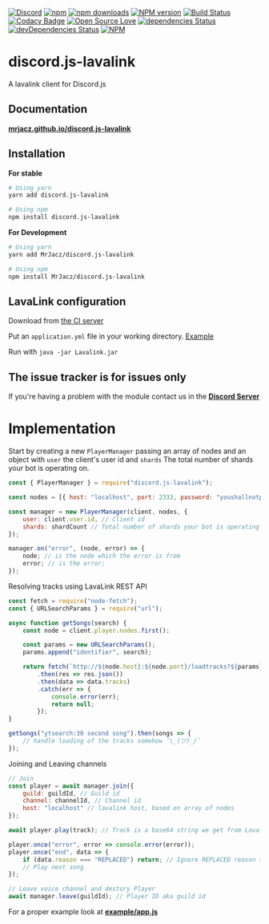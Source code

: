 [![Discord](https://discordapp.com/api/guilds/323779330033319941/embed.png)](https://discord.gg/J8AqH4A)
[![npm](https://img.shields.io/npm/v/npm.svg)](https://www.npmjs.com/package/discord.js-lavalink)
[![npm downloads](https://img.shields.io/npm/dt/discord.js-lavalink.svg?maxAge=3600)](https://www.npmjs.com/package/discord.js-lavalink)
[![NPM version](https://badge.fury.io/js/discord.js-lavalink.svg)](http://badge.fury.io/js/discord.js-lavalink)
[![Build Status](https://travis-ci.org/MrJacz/discord.js-lavalink.svg?branch=master)](https://travis-ci.org/MrJacz/discord.js-lavalink)
[![Codacy Badge](https://api.codacy.com/project/badge/Grade/b50839d781c24a94a4e1c17342a147bd)](https://www.codacy.com/app/MrJacz/discord.js-lavalink)
[![Open Source Love](https://badges.frapsoft.com/os/mit/mit.svg?v=102)](https://github.com/ellerbrock/open-source-badge/)
[![dependencies Status](https://david-dm.org/mrjacz/discord.js-lavalink/status.svg)](https://david-dm.org/mrjacz/discord.js-lavalink)
[![devDependencies Status](https://david-dm.org/mrjacz/discord.js-lavalink/dev-status.svg)](https://david-dm.org/mrjacz/discord.js-lavalink?type=dev)
[![NPM](https://nodei.co/npm/discord.js-lavalink.png?downloads=true&downloadRank=true&stars=true)](https://nodei.co/npm/discord.js-lavalink)

# discord.js-lavalink

A lavalink client for Discord.js

## Documentation

[**mrjacz.github.io/discord.js-lavalink**](https://mrjacz.github.io/discord.js-lavalink/)

## Installation

**For stable**

```bash
# Using yarn
yarn add discord.js-lavalink

# Using npm
npm install discord.js-lavalink
```

**For Development**

```bash
# Using yarn
yarn add MrJacz/discord.js-lavalink

# Using npm
npm install MrJacz/discord.js-lavalink
```

## LavaLink configuration

Download from [the CI server](https://ci.fredboat.com/viewLog.html?buildId=lastSuccessful&buildTypeId=Lavalink_Build&tab=artifacts&guest=1)

Put an `application.yml` file in your working directory. [Example](https://github.com/Frederikam/Lavalink/blob/master/LavalinkServer/application.yml.example)

Run with `java -jar Lavalink.jar`

## The issue tracker is for issues only

If you're having a problem with the module contact us in the [**Discord Server**](https://discord.gg/J8AqH4A)

# Implementation

Start by creating a new `PlayerManager` passing an array of nodes and an object with `user` the client's user id and `shards` The total number of shards your bot is operating on.

```javascript
const { PlayerManager } = require("discord.js-lavalink");

const nodes = [{ host: "localhost", port: 2333, password: "youshallnotpass" }];

const manager = new PlayerManager(client, nodes, {
    user: client.user.id, // Client id
    shards: shardCount // Total number of shards your bot is operating on
});

manager.on("error", (node, error) => {
    node; // is the node which the error is from
    error; // is the error;
});
```

Resolving tracks using LavaLink REST API

```javascript
const fetch = require("node-fetch");
const { URLSearchParams } = require("url");

async function getSongs(search) {
    const node = client.player.nodes.first();

    const params = new URLSearchParams();
    params.append("identifier", search);

    return fetch(`http://${node.host}:${node.port}/loadtracks?${params}`, { headers: { Authorization: node.password } })
        .then(res => res.json())
        .then(data => data.tracks)
        .catch(err => {
            console.error(err);
            return null;
        });
}

getSongs("ytsearch:30 second song").then(songs => {
    // handle loading of the tracks somehow ¯\_(ツ)_/¯
});
```

Joining and Leaving channels

```javascript
// Join
const player = await manager.join({
    guild: guildId, // Guild id
    channel: channelId, // Channel id
    host: "localhost" // lavalink host, based on array of nodes
});

await player.play(track); // Track is a base64 string we get from Lavalink REST API

player.once("error", error => console.error(error));
player.once("end", data => {
    if (data.reason === "REPLACED") return; // Ignore REPLACED reason to prevent skip loops
    // Play next song
});

// Leave voice channel and destory Player
await manager.leave(guildId); // Player ID aka guild id
```

For a proper example look at [**example/app.js**](https://github.com/MrJacz/discord.js-lavalink/blob/master/example/app.js)
